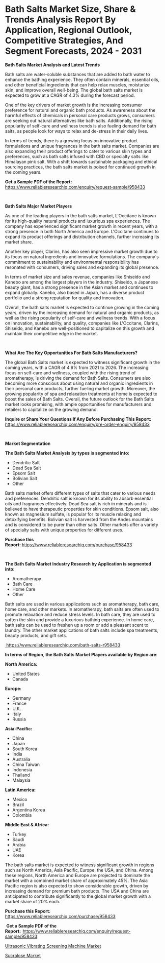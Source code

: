 <p><h1>Bath Salts Market Size, Share & Trends Analysis Report By Application, Regional Outlook, Competitive Strategies, And Segment Forecasts, 2024 - 2031</h1></p><p><strong>Bath Salts Market Analysis and Latest Trends</strong></p>
<p><p>Bath salts are water-soluble substances that are added to bath water to enhance the bathing experience. They often contain minerals, essential oils, and other beneficial ingredients that can help relax muscles, moisturize skin, and improve overall well-being. The global bath salts market is expected to grow at a CAGR of 4.3% during the forecast period.</p><p>One of the key drivers of market growth is the increasing consumer preference for natural and organic bath products. As awareness about the harmful effects of chemicals in personal care products grows, consumers are seeking out natural alternatives like bath salts. Additionally, the rising popularity of self-care and wellness trends is also fueling demand for bath salts, as people look for ways to relax and de-stress in their daily lives.</p><p>In terms of trends, there is a growing focus on innovative product formulations and unique fragrances in the bath salts market. Companies are also expanding their product offerings to cater to various skin types and preferences, such as bath salts infused with CBD or specialty salts like Himalayan pink salt. With a shift towards sustainable packaging and ethical sourcing practices, the bath salts market is poised for continued growth in the coming years.</p></p>
<p><strong>Get a Sample PDF of the Report:&nbsp;</strong> <a href="https://www.reliableresearchiq.com/enquiry/request-sample/958433">https://www.reliableresearchiq.com/enquiry/request-sample/958433</a></p>
<p>&nbsp;</p>
<p><strong>Bath Salts Major Market Players</strong></p>
<p><p>As one of the leading players in the bath salts market, L'Occitane is known for its high-quality natural products and luxurious spa experiences. The company has experienced significant market growth in recent years, with a strong presence in both North America and Europe. L'Occitane continues to expand its product offerings and distribution channels, further increasing its market share.</p><p>Another key player, Clarins, has also seen impressive market growth due to its focus on natural ingredients and innovative formulations. The company's commitment to sustainability and environmental responsibility has resonated with consumers, driving sales and expanding its global presence.</p><p>In terms of market size and sales revenue, companies like Shiseido and Kanebo are among the largest players in the industry. Shiseido, a Japanese beauty giant, has a strong presence in the Asian market and continues to expand globally. Kanebo, also based in Japan, has a diverse product portfolio and a strong reputation for quality and innovation.</p><p>Overall, the bath salts market is expected to continue growing in the coming years, driven by the increasing demand for natural and organic products, as well as the rising popularity of self-care and wellness trends. With a focus on innovation, sustainability, and quality, companies like L'Occitane, Clarins, Shiseido, and Kanebo are well-positioned to capitalize on this growth and maintain their competitive edge in the market.</p></p>
<p>&nbsp;</p>
<p><strong>What Are The Key Opportunities For Bath Salts Manufacturers?</strong></p>
<p><p>The global Bath Salts market is expected to witness significant growth in the coming years, with a CAGR of 4.9% from 2021 to 2026. The increasing focus on self-care and wellness, coupled with the rising trend of aromatherapy, is driving the demand for Bath Salts. Consumers are also becoming more conscious about using natural and organic ingredients in their personal care products, further fueling market growth. Moreover, the growing popularity of spa and relaxation treatments at home is expected to boost the sales of Bath Salts. Overall, the future outlook for the Bath Salts market looks promising, with ample opportunities for manufacturers and retailers to capitalize on the growing demand.</p></p>
<p><strong>Inquire or Share Your Questions If Any Before Purchasing This Report:</strong> <a href="https://www.reliableresearchiq.com/enquiry/pre-order-enquiry/958433">https://www.reliableresearchiq.com/enquiry/pre-order-enquiry/958433</a></p>
<p>&nbsp;</p>
<p><strong>Market Segmentation</strong></p>
<p><strong>The Bath Salts Market Analysis by types is segmented into:</strong></p>
<p><ul><li>Dendritic Salt</li><li>Dead Sea Salt</li><li>Epsom Salt</li><li>Bolivian Salt</li><li>Other</li></ul></p>
<p><p>Bath salts market offers different types of salts that cater to various needs and preferences. Dendritic salt is known for its ability to absorb essential oils and fragrances effectively. Dead Sea salt is rich in minerals and is believed to have therapeutic properties for skin conditions. Epsom salt, also known as magnesium sulfate, is popular for its muscle relaxing and detoxifying benefits. Bolivian salt is harvested from the Andes mountains and is considered to be purer than other salts. Other markets offer a variety of specialty salts with unique properties for different uses.</p></p>
<p><strong>Purchase this Report:&nbsp;</strong><a href="https://www.reliableresearchiq.com/purchase/958433">https://www.reliableresearchiq.com/purchase/958433</a></p>
<p>&nbsp;</p>
<p><strong>The Bath Salts Market Industry Research by Application is segmented into:</strong></p>
<p><ul><li>Aromatherapy</li><li>Bath Care</li><li>Home Care</li><li>Other</li></ul></p>
<p><p>Bath salts are used in various applications such as aromatherapy, bath care, home care, and other markets. In aromatherapy, bath salts are often used to promote relaxation and reduce stress levels. In bath care, they are used to soften the skin and provide a luxurious bathing experience. In home care, bath salts can be used to freshen up a room or add a pleasant scent to laundry. The other market applications of bath salts include spa treatments, beauty products, and gift sets.</p></p>
<p><a href="https://www.reliableresearchiq.com/bath-salts-r958433">&nbsp;https://www.reliableresearchiq.com/bath-salts-r958433</a></p>
<p><strong>In terms of Region, the Bath Salts Market Players available by Region are:</strong></p>
<p>
    <p> <strong> North America: </strong>
        <ul>
            <li>United States</li>
            <li>Canada</li>
        </ul>
        </p> 
    <p> <strong> Europe: </strong>
        <ul>
            <li>Germany</li>
            <li>France</li>
            <li>U.K.</li>
            <li>Italy</li>
            <li>Russia</li>
        </ul>
        </p> 
    <p> <strong> Asia-Pacific: </strong>
        <ul>
            <li>China</li>
            <li>Japan</li>
            <li>South Korea</li>
            <li>India</li>
            <li>Australia</li>
            <li>China Taiwan</li>
            <li>Indonesia</li>
            <li>Thailand</li>
            <li>Malaysia</li>
        </ul>
        </p> 
    <p> <strong> Latin America: </strong>
        <ul>
            <li>Mexico</li>
            <li>Brazil</li>
            <li>Argentina Korea</li>
            <li>Colombia</li>
        </ul>
        </p> 
    <p> <strong> Middle East & Africa: </strong>
        <ul>
            <li>Turkey</li>
            <li>Saudi</li>
            <li>Arabia</li>
            <li>UAE</li>
            <li>Korea</li>
        </ul>
    </p>
    </p>
<p><p>The bath salts market is expected to witness significant growth in regions such as North America, Asia Pacific, Europe, the USA, and China. Among these regions, North America and Europe are projected to dominate the market with a combined market share of approximately 45%. The Asia Pacific region is also expected to show considerable growth, driven by increasing demand for premium bath products. The USA and China are anticipated to contribute significantly to the global market growth with a market share of 20% each.</p></p>
<p><strong>Purchase this Report: </strong><a href="https://www.reliableresearchiq.com/purchase/958433">https://www.reliableresearchiq.com/purchase/958433</a></p>
<p>&nbsp;<strong>Get a Sample PDF of the Report:&nbsp;&nbsp;</strong><a href="https://www.reliableresearchiq.com/enquiry/request-sample/958433">https://www.reliableresearchiq.com/enquiry/request-sample/958433</a></p>
<p><strong></strong></p>
<p><p><a href="https://github.com/avakerr6577/Market-Research-Report-List-1/blob/main/ultrasonic-vibrating-screening-machine-market.md">Ultrasonic Vibrating Screening Machine Market</a></p><p><a href="https://view.publitas.com/reportprime-1/global-sucralose-market-size-and-market-trends-analysis-by-regional-outlook-competitive-strategies-forecasted-for-period-from-2024-to-2031/">Sucralose Market</a></p></p>